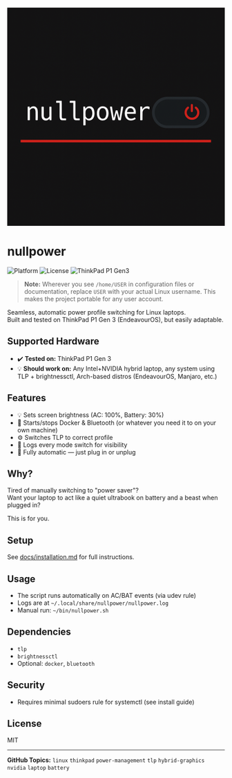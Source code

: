![nullpower banner](assets/nullpower.png)

# nullpower

![Platform](https://img.shields.io/badge/platform-Linux-informational)
![License](https://img.shields.io/github/license/Gizmet/nullpower)
![ThinkPad P1 Gen3](https://img.shields.io/badge/ThinkPad%20P1%20Gen3-Optimized-brightgreen)

> **Note:** Wherever you see `/home/USER` in configuration files or documentation, replace `USER` with your actual Linux username. This makes the project portable for any user account.

Seamless, automatic power profile switching for Linux laptops.  
Built and tested on ThinkPad P1 Gen 3 (EndeavourOS), but easily adaptable.

## Supported Hardware

- ✔️ **Tested on:** ThinkPad P1 Gen 3
- 💡 **Should work on:** Any Intel+NVIDIA hybrid laptop, any system using TLP + brightnessctl, Arch-based distros (EndeavourOS, Manjaro, etc.)

## Features

- 💡 Sets screen brightness (AC: 100%, Battery: 30%)
- 🔌 Starts/stops Docker & Bluetooth (or whatever you need it to on your own machine)
- ⚙️ Switches TLP to correct profile
- 📝 Logs every mode switch for visibility
- 🧘 Fully automatic — just plug in or unplug

## Why?

Tired of manually switching to "power saver"?  
Want your laptop to act like a quiet ultrabook on battery and a beast when plugged in?

This is for you.

## Setup

See [docs/installation.md](docs/installation.md) for full instructions.

## Usage

- The script runs automatically on AC/BAT events (via udev rule)
- Logs are at `~/.local/share/nullpower/nullpower.log`
- Manual run: `~/bin/nullpower.sh`

## Dependencies

- `tlp`
- `brightnessctl`
- Optional: `docker`, `bluetooth`

## Security

- Requires minimal sudoers rule for systemctl (see install guide)

## License

MIT 

---

**GitHub Topics:**
`linux` `thinkpad` `power-management` `tlp` `hybrid-graphics` `nvidia` `laptop` `battery` 